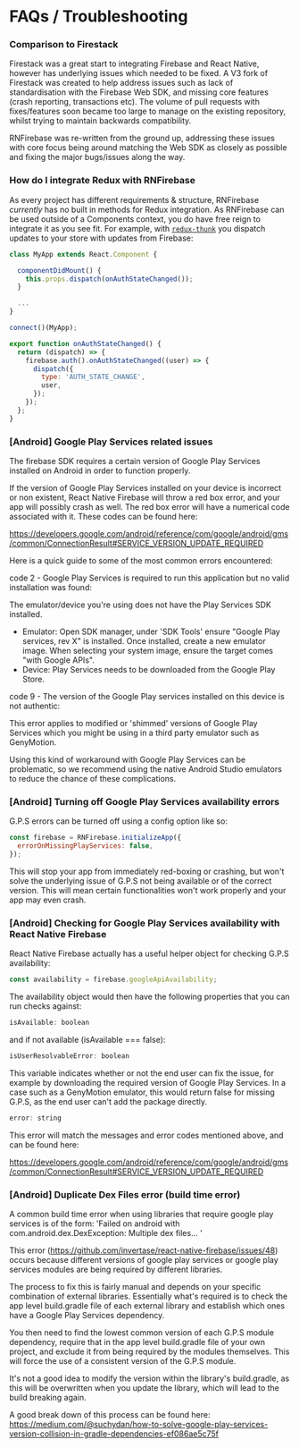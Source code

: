 # FAQs / Troubleshooting

### Comparison to Firestack

Firestack was a great start to integrating Firebase and React Native, however has underlying issues which needed to be fixed.
A V3 fork of Firestack was created to help address issues such as lack of standardisation with the Firebase Web SDK,
and missing core features (crash reporting, transactions etc). The volume of pull requests with fixes/features soon became
too large to manage on the existing repository, whilst trying to maintain backwards compatibility.

RNFirebase was re-written from the ground up, addressing these issues with core focus being around matching the Web SDK as
closely as possible and fixing the major bugs/issues along the way.

### How do I integrate Redux with RNFirebase

As every project has different requirements & structure, RNFirebase *currently* has no built in methods for Redux integration.
As RNFirebase can be used outside of a Components context, you do have free reign to integrate it as you see fit. For example,
with [`redux-thunk`](https://github.com/gaearon/redux-thunk) you dispatch updates to your store with updates from Firebase:

```javascript
class MyApp extends React.Component {

  componentDidMount() {
    this.props.dispatch(onAuthStateChanged());
  }

  ...
}

connect()(MyApp);
```

```javascript
export function onAuthStateChanged() {
  return (dispatch) => {
    firebase.auth().onAuthStateChanged((user) => {
      dispatch({
        type: 'AUTH_STATE_CHANGE',
        user,
      });
    });
  };
}
```

### [Android] Google Play Services related issues

The firebase SDK requires a certain version of Google Play Services installed on Android in order to function properly.

If the version of Google Play Services installed on your device is incorrect or non existent, React Native Firebase will throw a red box error, and your app will possibly crash as well. The red box error will have a numerical code associated with it. These codes can be found here:

 https://developers.google.com/android/reference/com/google/android/gms/common/ConnectionResult#SERVICE_VERSION_UPDATE_REQUIRED

Here is a quick guide to some of the most common errors encountered:

code 2 -  Google Play Services is required to run this application but no valid installation was found:

The emulator/device you're using does not have the Play Services SDK installed.

- Emulator: Open SDK manager, under 'SDK Tools' ensure "Google Play services, rev X" is installed. Once installed,
create a new emulator image. When selecting your system image, ensure the target comes "with Google APIs".
- Device: Play Services needs to be downloaded from the Google Play Store.

code 9 - The version of the Google Play services installed on this device is not authentic:

This error applies to modified or 'shimmed' versions of Google Play Services which you might be using in a third
party emulator such as GenyMotion.

Using this kind of workaround with Google Play Services can be problematic, so we
recommend using the native Android Studio emulators to reduce the chance of these complications.

### [Android] Turning off Google Play Services availability errors

G.P.S errors can be turned off using a config option like so:

```javascript
const firebase = RNFirebase.initializeApp({
  errorOnMissingPlayServices: false,
});
```
This will stop your app from immediately red-boxing or crashing, but won't solve the underlying issue of G.P.S not being available or of the correct version. This will mean certain functionalities won't work properly and your app may even crash.

### [Android] Checking for Google Play Services availability with React Native Firebase

React Native Firebase actually has a useful helper object for checking G.P.S availability:

```javascript
const availability = firebase.googleApiAvailability;
```

The availability object would then have the following properties that you can run checks against:

```javascript
isAvailable: boolean
```

and if not available (isAvailable === false):

```javascript
isUserResolvableError: boolean
```

This variable indicates whether or not the end user can fix the issue, for example by downloading the required version of Google Play Services. In a case such as a GenyMotion emulator, this would return false for missing G.P.S, as the end user can't add the package directly.

```javascript
error: string
```
This error will match the messages and error codes mentioned above, and can be found here:

https://developers.google.com/android/reference/com/google/android/gms/common/ConnectionResult#SERVICE_VERSION_UPDATE_REQUIRED


### [Android] Duplicate Dex Files error (build time error)

A common build time error when using libraries that require google play services is of the form:
'Failed on android with com.android.dex.DexException: Multiple dex files... '

This error (https://github.com/invertase/react-native-firebase/issues/48) occurs because different versions of google play services or google play services modules are being required by different libraries.

The process to fix this is fairly manual and depends on your specific combination of external libraries. Essentially what's required is to check the app level build.gradle file of each external library and establish which ones have a Google Play Services dependency.

You then need to find the lowest common version of each G.P.S module dependency, require that in the app level build.gradle file of your own project, and exclude it from being required by the modules themselves. This will force the use of a consistent version of the G.P.S module.

It's not a good idea to modify the version within the library's build.gradle, as this will be overwritten when you update the library, which will lead to the build breaking again.

A good break down of this process can be found here:
https://medium.com/@suchydan/how-to-solve-google-play-services-version-collision-in-gradle-dependencies-ef086ae5c75f
